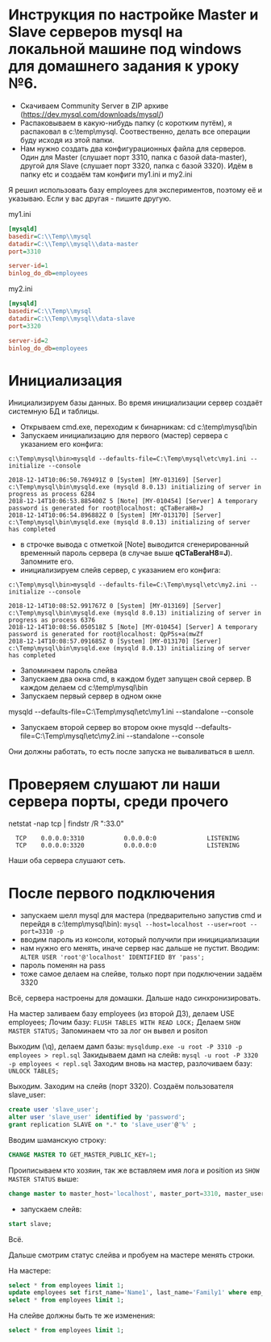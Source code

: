 
# Инструкция по настройке Master и Slave серверов mysql на локальной машине под windows для домашнего задания к уроку №6.
* Скачиваем Community Server в ZIP архиве (https://dev.mysql.com/downloads/mysql/)
* Распаковываем в какую-нибудь папку (с коротким путём), я распаковал в c:\temp\mysql. Соотвественно, делать все операции буду исходя из этой папки.
* Нам нужно создать два конфигурационных файла для серверов. Один для Master (слушает порт 3310, папка с базой data-master), другой для Slave (слушает порт 3320, папка с базой 3320). Идём в папку etc и создаём там конфиги my1.ini и my2.ini

Я решил использовать базу employees для экспериментов, поэтому её и указываю. Если у вас другая - пишите другую.

my1.ini
```ini
[mysqld]
basedir=C:\\Temp\\mysql
datadir=C:\\Temp\\mysql\\data-master
port=3310

server-id=1
binlog_do_db=employees
```

my2.ini
```ini
[mysqld]
basedir=C:\\Temp\\mysql
datadir=C:\\Temp\\mysql\\data-slave
port=3320

server-id=2
binlog_do_db=employees
```

# Инициализация
Инициализируем базы данных. Во время инициализации сервер создаёт системную БД и таблицы.
- Открываем cmd.exe, переходим к бинарникам: cd c:\temp\mysql\bin
- Запускаем инициализацию для первого (мастер) сервера с указанием его конфига: 
```
c:\Temp\mysql\bin>mysqld --defaults-file=C:\Temp\mysql\etc\my1.ini --initialize --console

2018-12-14T10:06:50.769491Z 0 [System] [MY-013169] [Server] c:\Temp\mysql\bin\mysqld.exe (mysqld 8.0.13) initializing of server in progress as process 6284
2018-12-14T10:06:53.885400Z 5 [Note] [MY-010454] [Server] A temporary password is generated for root@localhost: qCTaBeraH8=J
2018-12-14T10:06:54.896882Z 0 [System] [MY-013170] [Server] c:\Temp\mysql\bin\mysqld.exe (mysqld 8.0.13) initializing of server has completed
```
- в строчке вывода с отметкой [Note] выводится сгенерированный временный пароль сервера (в случае выше **qCTaBeraH8=J**). Запомните его.
- инициализируем слейв сервер, с указанием его конфига:
```
c:\Temp\mysql\bin>mysqld --defaults-file=C:\Temp\mysql\etc\my2.ini --initialize --console

2018-12-14T10:08:52.991767Z 0 [System] [MY-013169] [Server] c:\Temp\mysql\bin\mysqld.exe (mysqld 8.0.13) initializing of server in progress as process 6376
2018-12-14T10:08:56.050518Z 5 [Note] [MY-010454] [Server] A temporary password is generated for root@localhost: QpP5s+a(mwZf
2018-12-14T10:08:57.091685Z 0 [System] [MY-013170] [Server] c:\Temp\mysql\bin\mysqld.exe (mysqld 8.0.13) initializing of server has completed
```
- Запоминаем пароль слейва
- Запускаем два окна cmd, в каждом будет запущен свой сервер. В каждом делаем cd c:\temp\mysql\bin
- Запускаем первый сервер в одном окне

mysqld --defaults-file=C:\Temp\mysql\etc\my1.ini --standalone --console

- Запускаем второй сервер во втором окне
mysqld --defaults-file=C:\Temp\mysql\etc\my2.ini --standalone --console

Они должны работать, то есть после запуска не вываливаться в шелл.


# Проверяем слушают ли наши сервера порты, среди прочего 
netstat -nap tcp | findstr /R ":33.0"
```
  TCP    0.0.0.0:3310           0.0.0.0:0              LISTENING
  TCP    0.0.0.0:3320           0.0.0.0:0              LISTENING
```  
  
Наши оба сервера слушают сеть.  
  
  
# После первого подключения
- запускаем шелл mysql для мастера (предварительно запустив cmd и перейдя в c:\temp\mysql\bin): ```mysql --host=localhost --user=root --port=3310 -p```
- вводим пароль из консоли, который получили при иницициализации
- нам нужно его менять, иначе сервер нас дальше не пустит. Вводим: ```ALTER USER 'root'@'localhost' IDENTIFIED BY 'pass';```
- пароль поменян на pass
- тоже самое делаем на слейве, только порт при подключении задаём 3320

Всё, сервера настроены для домашки. Дальше надо синхронизировать.

На мастер заливаем базу employees (из второй ДЗ), делаем USE employees;
Лочим базу: ```FLUSH TABLES WITH READ LOCK;```
Делаем ```SHOW MASTER STATUS;```
Запоминаем что за лог он вывел и positon

Выходим (\q), делаем дамп базы: ```mysqldump.exe -u root -P 3310 -p employees > repl.sql```
Закидываем дамп на слейв: ```mysql -u root -P 3320 -p employees < repl.sql```
Заходим вновь на мастер, разлочиваем базу: ```UNLOCK TABLES;```

Выходим. Заходим на слейв (порт 3320).
Создаём пользователя slave_user:
```SQL
create user 'slave_user';
alter user 'slave_user' identified by 'password';
grant replication SLAVE on *.* to 'slave_user'@'%' ;
```

Вводим шаманскую строку:
```SQL
CHANGE MASTER TO GET_MASTER_PUBLIC_KEY=1;
```

Проиписываем кто хозяин, так же вставляем имя лога и position из ```SHOW MASTER STATUS``` выше:
```SQL
change master to master_host='localhost', master_port=3310, master_user='slave_user', master_password='password', master_log_file='binlog.000003', master_log_pos=155;
```
- запускаем слейв: 
```SQL
start slave;
```


Всё.

Дальше смотрим статус слейва и пробуем на мастере менять строки.

На мастере:
```SQL
select * from employees limit 1;
update employees set first_name='Name1', last_name='Family1' where emp_no=10001;
select * from employees limit 1;
```

На слейве должны быть те же изменения:
```SQL
select * from employees limit 1;
```
